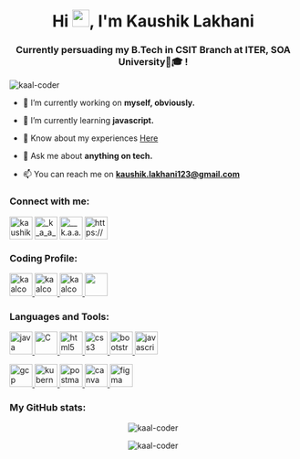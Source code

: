 <h1 align="center">Hi <img src="https://camo.githubusercontent.com/e8e7b06ecf583bc040eb60e44eb5b8e0ecc5421320a92929ce21522dbc34c891/68747470733a2f2f6d656469612e67697068792e636f6d2f6d656469612f6876524a434c467a6361737252346961377a2f67697068792e676966" width="30px">, I'm Kaushik Lakhani</h1>
<h3 align="center">Currently persuading my B.Tech in CSIT Branch at ITER, SOA University🏫🎓 !</h3>

<p align="left"> <img src="https://komarev.com/ghpvc/?username=kaal-coder&label=Profile%20views&color=1c8b0e&style=flat" alt="kaal-coder" /> </p>

- 🔭 I’m currently working on **myself, obviously.**

- 🌱 I’m currently learning **javascript.**

- 📄 Know about my experiences [Here](https://drive.google.com/file/d/1H8nMt0bSog199V82n-QPIRHrKXLOIl5k/view?usp=sharing)

- 💬 Ask me about **anything on tech.**

- 📫 You can reach me on **kaushik.lakhani123@gmail.com**

<h3 align="left">Connect with me:</h3>
<p align="left">  

<a href="https://linkedin.com/in/kaushik-lakhani-08012001" target="blank"><img align="center" src="https://www.vectorlogo.zone/logos/linkedin/linkedin-tile.svg" alt="kaushik-lakhani-08012001" height="40" width="40" /></a>
<a href="https://twitter.com/_k_a_a_l" target="blank"><img align="center" src="https://www.vectorlogo.zone/logos/twitter/twitter-official.svg" alt="_k_a_a_l" height="40" width="40" /></a>
<a href="https://instagram.com/__k.a.a.l.__" target="blank"><img align="center" src="https://www.vectorlogo.zone/logos/instagram/instagram-icon.svg" alt="__k.a.a.l.__" height="40" width="40" /></a>
<a href="https://fb.com/https://www.facebook.com/people/kaushik-lakhani/100008225834590/" target="blank"><img align="center" src="https://www.vectorlogo.zone/logos/facebook/facebook-official.svg" alt="https://www.facebook.com/people/kaushik-lakhani/100008225834590/" height="40" width="40" /></a>

<h3 align="left">Coding Profile:</h3>

 <a href="https://auth.geeksforgeeks.org/user/kaalcoder" target="_blank" rel="noreferrer"> <img src="https://img.icons8.com/color/256/GeeksforGeeks.png" alt="kaalcoder" width="40" height="40"/> </a> <a href="https://www.codechef.com/users/kaalcoder" target="_blank" rel="noreferrer"> <img src="https://upload.vectorlogo.zone/logos/codechef/images/c0290608-3c6b-406c-90ef-86e9200f383a.svg" alt="kaalcoder" width="40" height="40"/> </a> <a href="https://www.hackerrank.com/kaalcoder" target="_blank" rel="noreferrer"> <img src="https://cdn.iconscout.com/icon/free/png-512/hackerrank-3521478-2944922.png?f=avif&w=256" alt="kaalcoder" width="40" height="40"/> </a> <a href="https://tryhackme.com/p/kaalcoder" target="_blank" rel="noreferrer"> <img src="https://tryhackme-images.s3.amazonaws.com/user-avatars/af7feb2c43a2c7d5f111b98ccbd15048.png" alt="" width="40" height="40"/> </a> 

</p>


<h3 align="left">Languages and Tools:</h3>
<p align="left">  <a href="https://www.java.com" target="_blank" rel="noreferrer"> <img src="https://www.vectorlogo.zone/logos/java/java-icon.svg" alt="java" width="40" height="40"/> </a> <a href="https://www.cprogramming.com/" target="_blank" rel="noreferrer"> <img src="https://cdn.iconscout.com/icon/free/png-512/c-58-1175247.png" alt="C" width="40" height="40"/> </a>  <a href="https://www.w3.org/html/" target="_blank" rel="noreferrer"> <img src="https://www.vectorlogo.zone/logos/w3_html5/w3_html5-icon.svg" alt="html5" width="40" height="40"/> </a> <a href="https://www.w3schools.com/css/" target="_blank" rel="noreferrer"> <img src="https://www.vectorlogo.zone/logos/w3_css/w3_css-icon.svg" alt="css3" width="40" height="40"/> </a> <a href="https://getbootstrap.com" target="_blank" rel="noreferrer"> <img src="https://www.vectorlogo.zone/logos/getbootstrap/getbootstrap-icon.svg" alt="bootstrap" width="40" height="40"/> </a>  <a href="https://devdocs.io/javascript/" target="_blank" rel="noreferrer"> <img src="https://www.vectorlogo.zone/logos/javascript/javascript-vertical.svg" alt="javascript" width="40" height="40"/> </a>

 <a href="https://cloud.google.com" target="_blank" rel="noreferrer"> <img src="https://www.vectorlogo.zone/logos/google_cloud/google_cloud-icon.svg" alt="gcp" width="40" height="40"/> </a> <a href="https://kubernetes.io" target="_blank" rel="noreferrer"> <img src="https://www.vectorlogo.zone/logos/kubernetes/kubernetes-icon.svg" alt="kubernetes" width="40" height="40"/> </a> <a href="https://postman.com" target="_blank" rel="noreferrer"> <img src="https://www.vectorlogo.zone/logos/getpostman/getpostman-icon.svg" alt="postman" width="40" height="40"/>  <a href="https://www.canva.com/" target="_blank" rel="noreferrer"> <img src="https://www.vectorlogo.zone/logos/canva/canva-icon.svg" alt="canva" width="40" height="40"/> </a> <a href="https://figma.com/" target="_blank" rel="noreferrer"> <img src="https://www.vectorlogo.zone/logos/figma/figma-icon.svg" alt="figma" width="40" height="40"/> </a></a> 

 </p>

<h3 align="left">My GitHub stats:</h3>

<p align="center"><img src="https://github-readme-stats.vercel.app/api?username=kaal-coder&theme=highcontrast&show_icons=true" alt="kaal-coder" />

<p align="center"><img src="http://github-readme-streak-stats.herokuapp.com?user=kaal-coder&theme=highcontrast&hide_border=false" alt ="kaal-coder" />
  
